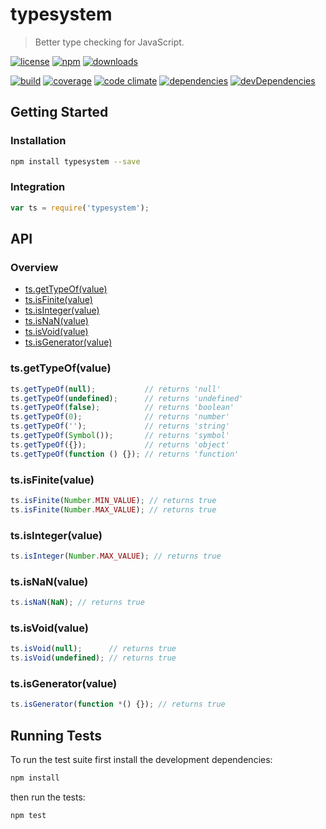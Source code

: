 # typesystem

> Better type checking for JavaScript.

[![license](http://img.shields.io/badge/license-MIT-blue.svg?style=flat)](https://raw.githubusercontent.com/clebert/typesystem/master/LICENSE)
[![npm](http://img.shields.io/npm/v/typesystem.svg?style=flat)](https://www.npmjs.org/package/typesystem)
[![downloads](http://img.shields.io/npm/dm/typesystem.svg?style=flat)](https://www.npmjs.org/package/typesystem)

[![build](http://img.shields.io/travis/clebert/typesystem/master.svg?style=flat)](https://travis-ci.org/clebert/typesystem)
[![coverage](http://img.shields.io/coveralls/clebert/typesystem/master.svg?style=flat)](https://coveralls.io/r/clebert/typesystem)
[![code climate](http://img.shields.io/codeclimate/github/clebert/typesystem.svg?style=flat)](https://codeclimate.com/github/clebert/typesystem)
[![dependencies](http://img.shields.io/david/clebert/typesystem.svg?style=flat)](https://david-dm.org/clebert/typesystem#info=dependencies&view=table)
[![devDependencies](http://img.shields.io/david/dev/clebert/typesystem.svg?style=flat)](https://david-dm.org/clebert/typesystem#info=devDependencies&view=table)

## Getting Started

### Installation

```sh
npm install typesystem --save
```

### Integration

```javascript
var ts = require('typesystem');
```

## API

### Overview

- [ts.getTypeOf(value)](#tsgettypeofvalue)
- [ts.isFinite(value)](#tsisfinitevalue)
- [ts.isInteger(value)](#tsisintegervalue)
- [ts.isNaN(value)](#tsisnanvalue)
- [ts.isVoid(value)](#tsisvoidvalue)
- [ts.isGenerator(value)](#tsisgeneratorvalue)

### ts.getTypeOf(value)

```javascript
ts.getTypeOf(null);           // returns 'null'
ts.getTypeOf(undefined);      // returns 'undefined'
ts.getTypeOf(false);          // returns 'boolean'
ts.getTypeOf(0);              // returns 'number'
ts.getTypeOf('');             // returns 'string'
ts.getTypeOf(Symbol());       // returns 'symbol'
ts.getTypeOf({});             // returns 'object'
ts.getTypeOf(function () {}); // returns 'function'
```

### ts.isFinite(value)

```javascript
ts.isFinite(Number.MIN_VALUE); // returns true
ts.isFinite(Number.MAX_VALUE); // returns true
```

### ts.isInteger(value)

```javascript
ts.isInteger(Number.MAX_VALUE); // returns true
```

### ts.isNaN(value)

```javascript
ts.isNaN(NaN); // returns true
```

### ts.isVoid(value)

```javascript
ts.isVoid(null);      // returns true
ts.isVoid(undefined); // returns true
```

### ts.isGenerator(value)

```javascript
ts.isGenerator(function *() {}); // returns true
```

## Running Tests

To run the test suite first install the development dependencies:

```sh
npm install
```

then run the tests:

```sh
npm test
```
